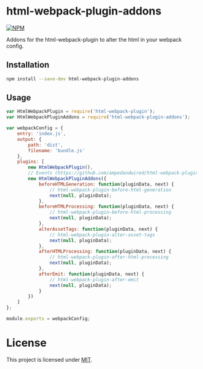 # html-webpack-plugin-addons

[![NPM](https://nodei.co/npm/html-webpack-plugin-addons.png?downloads=true&stars=true)](https://www.npmjs.com/package/html-webpack-plugin-addons)

Addons for the html-webpack-plugin to alter the html in your webpack config.

## Installation

```bash
npm install --save-dev html-webpack-plugin-addons
```

## Usage

```js
var HtmlWebpackPlugin = require('html-webpack-plugin');
var HtmlWebpackPluginAddons = require('html-webpack-plugin-addons');

var webpackConfig = {
    entry: 'index.js',
    output: {
        path: 'dist',
        filename: 'bundle.js'
    },
    plugins: [
        new HtmlWebpackPlugin(),
        // Events (https://github.com/ampedandwired/html-webpack-plugin#events)
        new HtmlWebpackPluginAddons({
            beforeHTMLGeneration: function(pluginData, next) {
                // html-webpack-plugin-before-html-generation
                next(null, pluginData);
            },
            beforeHTMLProcessing: function(pluginData, next) {
                // html-webpack-plugin-before-html-processing
                next(null, pluginData);
            },
            alterAssetTags: function(pluginData, next) {
                // html-webpack-plugin-alter-asset-tags
                next(null, pluginData);
            },
            afterHTMLProcessing: function(pluginData, next) {
                // html-webpack-plugin-after-html-processing
                next(null, pluginData);
            },
            afterEmit: function(pluginData, next) {
                // html-webpack-plugin-after-emit
                next(null, pluginData);
            }
        })
    ]
};

module.exports = webpackConfig;
```

# License

This project is licensed under [MIT](https://github.com/cheton/html-webpack-plugin-addons/blob/master/LICENSE).
